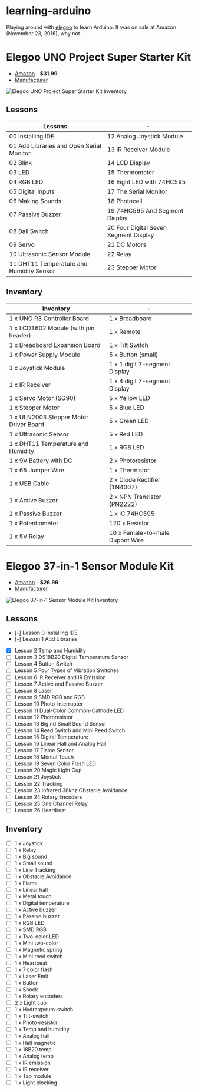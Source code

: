 # learning-arduino
Playing around with [elegoo](https://www.elegoo.com/) to learn Arduino. It was on sale at Amazon (November 23, 2016), why not.

# Elegoo UNO Project Super Starter Kit
* [Amazon](https://www.amazon.com/gp/product/B01D8KOZF4/) - **$31.99**
* [Manufacturer](https://www.elegoo.com/product/elegoo-uno-project-super-starter-kit/)

![Elegoo UNO Project Super Starter Kit Inventory](https://github.com/thomasnguyencom/learning-arduino/blob/learning/docs/super-starter-kit-500x500.jpg)

## Lessons
| Lessons | - |
| --- | --- |
| 00 Installing IDE| 12 Analog Joystick Module |
| 01 Add Libraries and Open Serial Monitor | 13 IR Receiver Module |
| 02 Blink | 14 LCD Display |
| 03 LED | 15 Thermometer |
| 04 RGB LED | 16 Eight LED with 74HC595 |
| 05 Digital Inputs | 17 The Serial Monitor |
| 06 Making Sounds | 18 Photocell | 
| 07 Passive Buzzer | 19 74HC595 And Segment Display | 
| 08 Ball Switch | 20 Four Digital Seven Segment Display |
| 09 Servo | 21 DC Motors |
| 10 Ultrasonic Sensor Module | 22 Relay |
| 11 DHT11 Temperature and Humidity Sensor | 23 Stepper Motor |

## Inventory
| Inventory | - |
| --- | --- |
| 1 x UNO R3 Controller Board | 1 x Breadboard |
| 1 x LCD1602 Module (with pin header) | 1 x Remote |
| 1 x Breadboard Expansion Board | 1 x Tilt Switch |
| 1 x Power Supply Module| 5 x Button (small) |
| 1 x Joystick Module | 1 x 1 digit 7-segment Display |
| 1 x IR Receiver | 1 x 4 digit 7-segment Display |
| 1 x Servo Motor (SG90) | 5 x Yellow LED |
| 1 x Stepper Motor | 5 x Blue LED |
| 1 x ULN2003 Stepper Motor Driver Board | 5 x Green LED |
| 1 x Ultrasonic Sensor | 5 x Red LED |
| 1 x DHT11 Temperature and Humidity | 1 x RGB LED |
| 1 x 9V Battery with DC | 2 x Photoresistor |
| 1 x 65 Jumper Wire | 1 x Thermistor |
| 1 x USB Cable | 2 x Diode Rectifier (1N4007) |
| 1 x Active Buzzer | 2 x NPN Transistor (PN2222) |
| 1 x Passive Buzzer | 1 x IC 74HC595 |
| 1 x Potentiometer | 120 x Resistor |
| 1 x 5V Relay | 10 x Female-to-male Dupont Wire |







 
# Elegoo 37-in-1 Sensor Module Kit 
* [Amazon](https://www.amazon.com/gp/product/B009OVGKTQ/) - **$26.99**
* [Manufacturer](https://www.elegoo.com/product/elegoo-37-in-1-sensor-module-kit/)

![Elegoo 37-in-1 Sensor Module Kit Inventory](https://github.com/thomasnguyencom/learning-arduino/blob/learning/docs/37-in-1-kit-list-500x500.jpg)

## Lessons
 - [-] Lesson 0 Installing IDE
 - [-] Lesson 1 Add Libraries
 - [x] Lesson 2 Temp and Humidity
 - [ ] Lesson 3 DS18B20 Digital Temperature Sensor
 - [ ] Lesson 4 Button Switch
 - [ ] Lesson 5 Four Types of Vibration Switches
 - [ ] Lesson 6 IR Receiver and IR Emission
 - [ ] Lesson 7 Active and Passive Buzzer
 - [ ] Lesson 8 Laser
 - [ ] Lesson 9 SMD RGB and RGB
 - [ ] Lesson 10 Photo-interrupter
 - [ ] Lesson 11 Dual-Color Common-Cathode LED
 - [ ] Lesson 12 Photoresistor
 - [ ] Lesson 13 Big nd Small Sound Sensor
 - [ ] Lesson 14 Reed Switch and Mini Reed Switch
 - [ ] Lesson 15 Digital Temperature
 - [ ] Lesson 16 Linear Hall and Analog Hall
 - [ ] Lesson 17 Flame Sensor
 - [ ] Lesson 18 Mental Touch
 - [ ] Lesson 19 Seven Color Flash LED
 - [ ] Lesson 20 Magic Light Cup
 - [ ] Lesson 21 Joystick
 - [ ] Lesson 22 Tracking
 - [ ] Lesson 23 Infrared 38khz Obstacle Avoidance
 - [ ] Lesson 24 Rotary Encoders
 - [ ] Lesson 25 One Channel Relay
 - [ ] Lesson 26 Heartbeat

## Inventory
 -  [ ] 1 x Joystick
 -  [ ] 1 x Relay
 -  [ ] 1 x Big sound
 -  [ ] 1 x Small sound
 -  [ ] 1 x Line Tracking
 -  [ ] 1 x Obstacle Avoidance
 -  [ ] 1 x Flame
 -  [ ] 1 x Linear hall
 -  [ ] 1 x Metal touch
 -  [ ] 1 x Digital temperature
 -  [ ] 1 x Active buzzer
 -  [ ] 1 x Passive buzzer
 -  [ ] 1 x RGB LED
 -  [ ] 1 x SMD RGB
 -  [ ] 1 x Two-color LED
 -  [ ] 1 x Mini two-color
 -  [ ] 1 x Magnetic spring
 -  [ ] 1 x Mini reed switch
 -  [ ] 1 x Heartbeat
 -  [ ] 1 x 7 color flash
 -  [ ] 1 x Laser Emit
 -  [ ] 1 x Button
 -  [ ] 1 x Shock
 -  [ ] 1 x Rotary encoders
 -  [ ] 2 x Light cup
 -  [ ] 1 x Hydrargyrum-switch
 -  [ ] 1 x Tilt-switch
 -  [ ] 1 x Photo-resistor
 -  [ ] 1 x Temp and humidity
 -  [ ] 1 x Analog hall
 -  [ ] 1 x Hall magnetic
 -  [ ] 1 x 18B20 temp
 -  [ ] 1 x Analog temp
 -  [ ] 1 x IR emission
 -  [ ] 1 x IR receiver
 -  [ ] 1 x Tap module
 -  [ ] 1 x Light blocking
